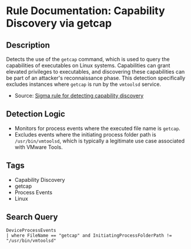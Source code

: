 # Rule Documentation: Capability Discovery via getcap

## Description
Detects the use of the `getcap` command, which is used to query the capabilities of executables on Linux systems. Capabilities can grant elevated privileges to executables, and discovering these capabilities can be part of an attacker's reconnaissance phase. This detection specifically excludes instances where `getcap` is run by the `vmtoolsd` service.

- Source: [Sigma rule for detecting capability discovery](https://github.com/SigmaHQ/sigma/blob/0bb6f0c0d75ae3e1c37f9ab77d68f20cdb32ecd3/rules/linux/process_creation/proc_creation_lnx_capa_discovery.yml)

## Detection Logic
- Monitors for process events where the executed file name is `getcap`.
- Excludes events where the initiating process folder path is `/usr/bin/vmtoolsd`, which is typically a legitimate use case associated with VMware Tools.

## Tags
- Capability Discovery
- getcap
- Process Events
- Linux

## Search Query
```kql
DeviceProcessEvents
| where FileName == "getcap" and InitiatingProcessFolderPath != "/usr/bin/vmtoolsd"
